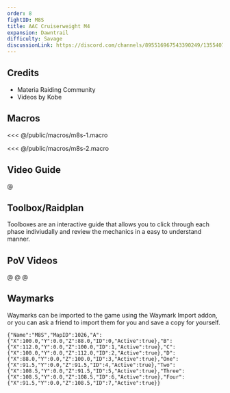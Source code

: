 ```yaml
---
order: 8
fightID: M8S
title: AAC Cruiserweight M4
expansion: Dawntrail
difficulty: Savage
discussionLink: https://discord.com/channels/895516967543390249/1355407851677421698
---
```


## Credits
- Materia Raiding Community
- Videos by Kobe

## Macros

<<< @/public/macros/m8s-1.macro

<<< @/public/macros/m8s-2.macro

## Video Guide

@[](https://youtu.be/jnjuHZSSWlc)

## Toolbox/Raidplan
Toolboxes are an interactive guide that allows you to click through each phase indiviudally and review the mechanics in a easy to understand manner.

<Action title='P1' color='red' href='https://raidplan.io/plan/cDlHvB-NLIHMrzx0' />
<Action title='P2' color='red' href='https://raidplan.io/plan/hlSXiV_NFEPfGo8h' />

## PoV Videos
@[](https://youtu.be/w7CxKq2IeyQ)
@[](https://youtu.be/olxudnLVF9Y)
@[](https://youtu.be/KdV73V6hl9E)

## Waymarks
Waymarks can be imported to the game using the Waymark Import addon, or you can ask a friend to import them for you and save a copy for yourself.

```
{"Name":"M8S","MapID":1026,"A":{"X":100.0,"Y":0.0,"Z":88.0,"ID":0,"Active":true},"B":{"X":112.0,"Y":0.0,"Z":100.0,"ID":1,"Active":true},"C":{"X":100.0,"Y":0.0,"Z":112.0,"ID":2,"Active":true},"D":{"X":88.0,"Y":0.0,"Z":100.0,"ID":3,"Active":true},"One":{"X":91.5,"Y":0.0,"Z":91.5,"ID":4,"Active":true},"Two":{"X":108.5,"Y":0.0,"Z":91.5,"ID":5,"Active":true},"Three":{"X":108.5,"Y":0.0,"Z":108.5,"ID":6,"Active":true},"Four":{"X":91.5,"Y":0.0,"Z":108.5,"ID":7,"Active":true}}
```
